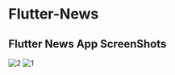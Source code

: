 # Flutter-News

## Flutter News App ScreenShots

![2](https://github.com/hamimahamedornab/Flutter-News/assets/75578573/427f2858-09ee-4410-a46c-0d2aedf24d62)
![1](https://github.com/hamimahamedornab/Flutter-News/assets/75578573/720e0df7-ce26-4c94-914d-0dccb4fa6ffc)
